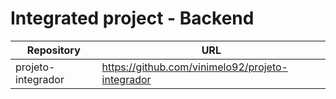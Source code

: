 # Integrated project - Backend

| Repository | URL |
|--- |--- |
| projeto-integrador | https://github.com/vinimelo92/projeto-integrador |
